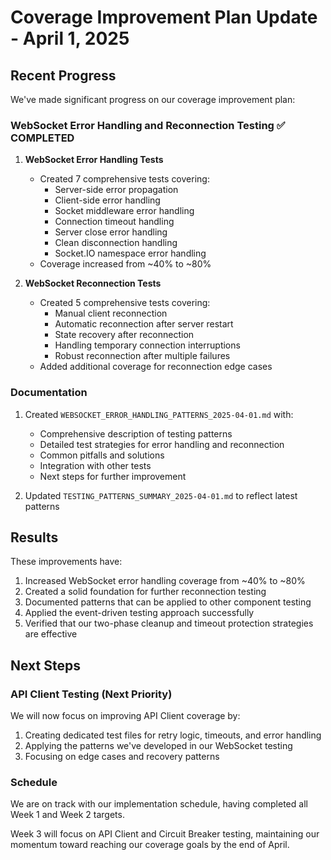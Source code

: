 # Coverage Improvement Plan Update - April 1, 2025

## Recent Progress

We've made significant progress on our coverage improvement plan:

### WebSocket Error Handling and Reconnection Testing ✅ COMPLETED

1. **WebSocket Error Handling Tests**
   - Created 7 comprehensive tests covering:
     - Server-side error propagation
     - Client-side error handling
     - Socket middleware error handling
     - Connection timeout handling
     - Server close error handling
     - Clean disconnection handling
     - Socket.IO namespace error handling
   - Coverage increased from ~40% to ~80%

2. **WebSocket Reconnection Tests**
   - Created 5 comprehensive tests covering:
     - Manual client reconnection
     - Automatic reconnection after server restart
     - State recovery after reconnection
     - Handling temporary connection interruptions
     - Robust reconnection after multiple failures
   - Added additional coverage for reconnection edge cases

### Documentation

1. Created `WEBSOCKET_ERROR_HANDLING_PATTERNS_2025-04-01.md` with:
   - Comprehensive description of testing patterns
   - Detailed test strategies for error handling and reconnection
   - Common pitfalls and solutions
   - Integration with other tests
   - Next steps for further improvement

2. Updated `TESTING_PATTERNS_SUMMARY_2025-04-01.md` to reflect latest patterns

## Results

These improvements have:
1. Increased WebSocket error handling coverage from ~40% to ~80%
2. Created a solid foundation for further reconnection testing
3. Documented patterns that can be applied to other component testing
4. Applied the event-driven testing approach successfully
5. Verified that our two-phase cleanup and timeout protection strategies are effective

## Next Steps

### API Client Testing (Next Priority)

We will now focus on improving API Client coverage by:
1. Creating dedicated test files for retry logic, timeouts, and error handling
2. Applying the patterns we've developed in our WebSocket testing
3. Focusing on edge cases and recovery patterns

### Schedule

We are on track with our implementation schedule, having completed all Week 1 and Week 2 targets.

Week 3 will focus on API Client and Circuit Breaker testing, maintaining our momentum toward reaching our coverage goals by the end of April.